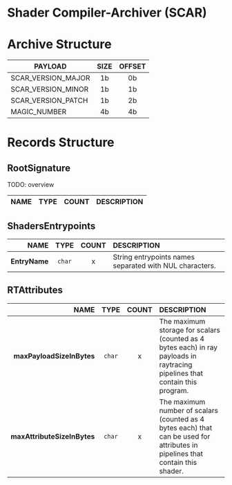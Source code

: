 # Shader Compiler-Archiver (SCAR)

# Archive Structure

| PAYLOAD            | SIZE | OFFSET |
|--------------------|:----:|:------:|
| SCAR_VERSION_MAJOR |  1b  |   0b   |
| SCAR_VERSION_MINOR |  1b  |   1b   |
| SCAR_VERSION_PATCH |  1b  |   2b   |
| MAGIC_NUMBER       |  4b  |   4b   |


# Records Structure
## RootSignature
TODO: overview

| NAME | TYPE | COUNT | DESCRIPTION |
|-----:|:----:|:-----:|:------------|

## ShadersEntrypoints
|          NAME |    TYPE    | COUNT | DESCRIPTION                                             |
|--------------:|:----------:|:-----:|:--------------------------------------------------------|
| __EntryName__ | ```char``` |   x   | String entrypoints names separated with NUL characters. |

## RTAttributes
|                        NAME |    TYPE    | COUNT | DESCRIPTION                                                                                                                    |
|----------------------------:|:----------:|:-----:|:-------------------------------------------------------------------------------------------------------------------------------|
|   __maxPayloadSizeInBytes__ | ```char``` |   x   | The maximum storage for scalars (counted as 4 bytes each) in ray payloads in raytracing pipelines that contain this program.   |
| __maxAttributeSizeInBytes__ | ```char``` |   x   | The maximum number of scalars (counted as 4 bytes each) that can be used for attributes in pipelines that contain this shader. |
